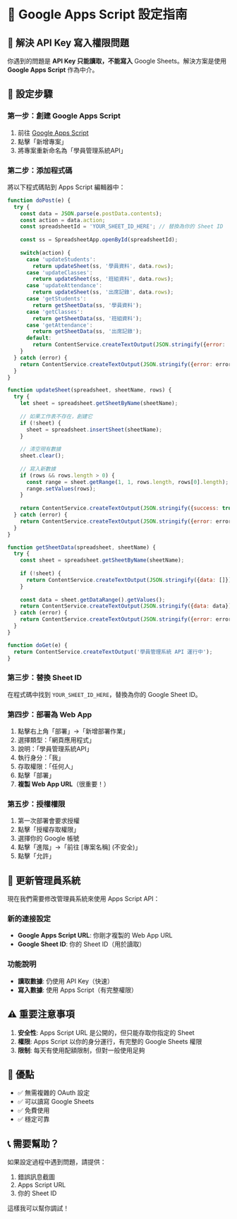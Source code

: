 # 📝 Google Apps Script 設定指南

## 🎯 解決 API Key 寫入權限問題

你遇到的問題是 **API Key 只能讀取，不能寫入** Google Sheets。解決方案是使用 **Google Apps Script** 作為中介。

## 🚀 設定步驟

### 第一步：創建 Google Apps Script

1. 前往 [Google Apps Script](https://script.google.com/)
2. 點擊「新增專案」
3. 將專案重新命名為「學員管理系統API」

### 第二步：添加程式碼

將以下程式碼貼到 Apps Script 編輯器中：

```javascript
function doPost(e) {
  try {
    const data = JSON.parse(e.postData.contents);
    const action = data.action;
    const spreadsheetId = 'YOUR_SHEET_ID_HERE'; // 替換為你的 Sheet ID
    
    const ss = SpreadsheetApp.openById(spreadsheetId);
    
    switch(action) {
      case 'updateStudents':
        return updateSheet(ss, '學員資料', data.rows);
      case 'updateClasses':
        return updateSheet(ss, '班組資料', data.rows);
      case 'updateAttendance':
        return updateSheet(ss, '出席記錄', data.rows);
      case 'getStudents':
        return getSheetData(ss, '學員資料');
      case 'getClasses':
        return getSheetData(ss, '班組資料');
      case 'getAttendance':
        return getSheetData(ss, '出席記錄');
      default:
        return ContentService.createTextOutput(JSON.stringify({error: '未知操作'}));
    }
  } catch (error) {
    return ContentService.createTextOutput(JSON.stringify({error: error.toString()}));
  }
}

function updateSheet(spreadsheet, sheetName, rows) {
  try {
    let sheet = spreadsheet.getSheetByName(sheetName);
    
    // 如果工作表不存在，創建它
    if (!sheet) {
      sheet = spreadsheet.insertSheet(sheetName);
    }
    
    // 清空現有數據
    sheet.clear();
    
    // 寫入新數據
    if (rows && rows.length > 0) {
      const range = sheet.getRange(1, 1, rows.length, rows[0].length);
      range.setValues(rows);
    }
    
    return ContentService.createTextOutput(JSON.stringify({success: true, message: `${sheetName} 更新成功`}));
  } catch (error) {
    return ContentService.createTextOutput(JSON.stringify({error: error.toString()}));
  }
}

function getSheetData(spreadsheet, sheetName) {
  try {
    const sheet = spreadsheet.getSheetByName(sheetName);
    
    if (!sheet) {
      return ContentService.createTextOutput(JSON.stringify({data: []}));
    }
    
    const data = sheet.getDataRange().getValues();
    return ContentService.createTextOutput(JSON.stringify({data: data}));
  } catch (error) {
    return ContentService.createTextOutput(JSON.stringify({error: error.toString()}));
  }
}

function doGet(e) {
  return ContentService.createTextOutput('學員管理系統 API 運行中');
}
```

### 第三步：替換 Sheet ID

在程式碼中找到 `YOUR_SHEET_ID_HERE`，替換為你的 Google Sheet ID。

### 第四步：部署為 Web App

1. 點擊右上角「部署」→「新增部署作業」
2. 選擇類型：「網頁應用程式」
3. 說明：「學員管理系統API」
4. 執行身分：「我」
5. 存取權限：「任何人」
6. 點擊「部署」
7. **複製 Web App URL**（很重要！）

### 第五步：授權權限

1. 第一次部署會要求授權
2. 點擊「授權存取權限」
3. 選擇你的 Google 帳號
4. 點擊「進階」→「前往 [專案名稱] (不安全)」
5. 點擊「允許」

## 🔧 更新管理員系統

現在我們需要修改管理員系統來使用 Apps Script API：

### 新的連接設定

- **Google Apps Script URL**: 你剛才複製的 Web App URL
- **Google Sheet ID**: 你的 Sheet ID（用於讀取）

### 功能說明

- **讀取數據**: 仍使用 API Key（快速）
- **寫入數據**: 使用 Apps Script（有完整權限）

## ⚠️ 重要注意事項

1. **安全性**: Apps Script URL 是公開的，但只能存取你指定的 Sheet
2. **權限**: Apps Script 以你的身分運行，有完整的 Google Sheets 權限
3. **限制**: 每天有使用配額限制，但對一般使用足夠

## 🎉 優點

- ✅ 無需複雜的 OAuth 設定
- ✅ 可以讀寫 Google Sheets
- ✅ 免費使用
- ✅ 穩定可靠

## 📞 需要幫助？

如果設定過程中遇到問題，請提供：
1. 錯誤訊息截圖
2. Apps Script URL
3. 你的 Sheet ID

這樣我可以幫你調試！ 